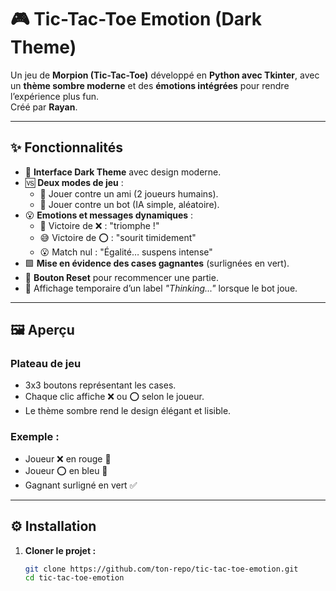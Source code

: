 # 🎮 Tic-Tac-Toe Emotion (Dark Theme)

Un jeu de **Morpion (Tic-Tac-Toe)** développé en **Python avec Tkinter**, avec un **thème sombre moderne** et des **émotions intégrées** pour rendre l’expérience plus fun.  
Créé par **Rayan**.

---

## ✨ Fonctionnalités

- 🎨 **Interface Dark Theme** avec design moderne.  
- 🆚 **Deux modes de jeu** :
  - 👥 Jouer contre un ami (2 joueurs humains).
  - 🤖 Jouer contre un bot (IA simple, aléatoire).  
- 😮 **Emotions et messages dynamiques** :
  - 🎉 Victoire de ❌ : "triomphe !"
  - 😅 Victoire de ⭕ : "sourit timidement"
  - 😮 Match nul : "Égalité… suspens intense"  
- 🟩 **Mise en évidence des cases gagnantes** (surlignées en vert).  
- 🔄 **Bouton Reset** pour recommencer une partie.  
- 🤖 Affichage temporaire d’un label *"Thinking..."* lorsque le bot joue.  

---

## 🖼️ Aperçu

### Plateau de jeu
- 3x3 boutons représentant les cases.  
- Chaque clic affiche ❌ ou ⭕ selon le joueur.  
- Le thème sombre rend le design élégant et lisible.  

### Exemple :
- Joueur ❌ en rouge 🔴  
- Joueur ⭕ en bleu 🔵  
- Gagnant surligné en vert ✅  

---

## ⚙️ Installation

1. **Cloner le projet :**
   ```bash
   git clone https://github.com/ton-repo/tic-tac-toe-emotion.git
   cd tic-tac-toe-emotion
